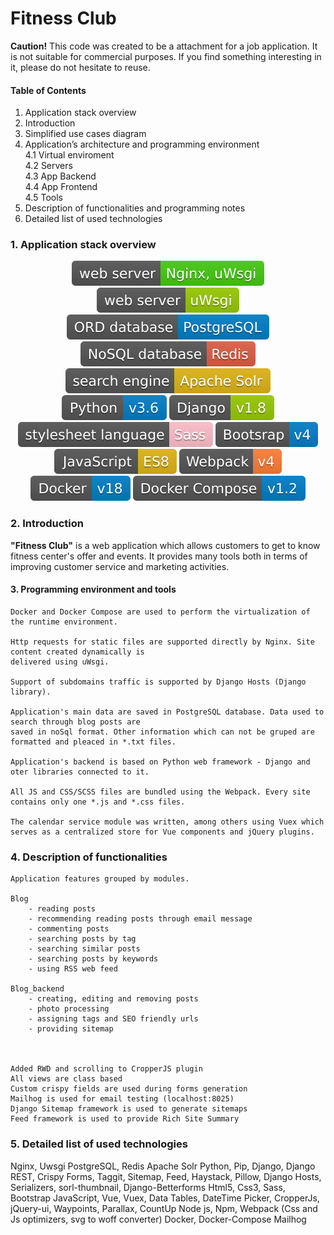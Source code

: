 # Fitness Club
**Caution!** This code was created to be a attachment for a job application. It is not suitable for commercial purposes. If you find something interesting in it, please do not hesitate to reuse.


#### Table of Contents

1. Application stack overview
2. Introduction
3. Simplified use cases diagram
4. Application’s architecture and programming environment  
    4.1 Virtual enviroment  
    4.2 Servers  
    4.3 App Backend  
    4.4 App Frontend  
    4.5 Tools  
5. Description of functionalities and programming notes
6. Detailed list of used technologies

### 1. Application stack overview

      
<p align="center">
    <img src="./docs/readme/shields/nginx.svg">
    <img src="./docs/readme/shields/uwsgi.svg"><br/>    
    <img src="./docs/readme/shields/postgresql.svg">
    <img src="./docs/readme/shields/redis.svg"><br/>   
    <img src="./docs/readme/shields/solr.svg"><br/>    
    <img src="./docs/readme/shields/python.svg">
    <img src="./docs/readme/shields/django.svg"><br/>    
    <img src="./docs/readme/shields/sass.svg">
    <img src="./docs/readme/shields/bootstrap.svg"><br/>     
    <img src="./docs/readme/shields/javascript.svg">     
    <img src="./docs/readme/shields/webpack.svg"><br/>    
    <img src="./docs/readme/shields/docker.svg">
    <img src="./docs/readme/shields/dockercompose.svg">
</p>


### 2. Introduction
**"Fitness Club"** is a web application which allows customers to get to know fitness center's offer and events. It provides many tools both in terms of improving customer service and marketing activities.

#### 3. Programming environment and tools

    Docker and Docker Compose are used to perform the virtualization of the runtime environment.

    Http requests for static files are supported directly by Nginx. Site content created dynamically is 
    delivered using uWsgi.

    Support of subdomains traffic is supported by Django Hosts (Django library).

    Application's main data are saved in PostgreSQL database. Data used to search through blog posts are 
    saved in noSql format. Other information which can not be gruped are formatted and pleaced in *.txt files.

    Application's backend is based on Python web framework - Django and oter libraries connected to it. 
    
    All JS and CSS/SCSS files are bundled using the Webpack. Every site contains only one *.js and *.css files.

    The calendar service module was written, among others using Vuex which serves as a centralized store for Vue components and jQuery plugins.

### 4. Description of functionalities

    Application features grouped by modules.

    Blog
        - reading posts
        - recommending reading posts through email message
        - commenting posts
        - searching posts by tag
        - searching similar posts
        - searching posts by keywords
        - using RSS web feed

    Blog_backend
        - creating, editing and removing posts
        - photo processing
        - assigning tags and SEO friendly urls
        - providing sitemap



    Added RWD and scrolling to CropperJS plugin
    All views are class based
    Custom crispy fields are used during forms generation
    Mailhog is used for email testing (localhost:8025)
    Django Sitemap framework is used to generate sitemaps
    Feed framework is used to provide Rich Site Summary


### 5. Detailed list of used technologies

Nginx, Uwsgi
PostgreSQL, Redis
Apache Solr
Python, Pip,  Django, Django REST, Crispy Forms, Taggit, Sitemap, Feed, Haystack, Pillow, Django Hosts, Serializers, sorl-thumbnail, Django-Betterforms
Html5, Css3, Sass, Bootstrap
JavaScript, Vue, Vuex, Data Tables, DateTime Picker, CropperJs, jQuery-ui, Waypoints, Parallax, CountUp
Node js, Npm, Webpack (Css and Js optimizers, svg to woff converter)
Docker, Docker-Compose
Mailhog
